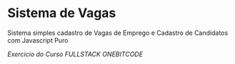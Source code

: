 # Sistema de Vagas
Sistema simples cadastro de Vagas de Emprego e Cadastro de Candidatos com Javascript Puro

*Exercicio do Curso FULLSTACK ONEBITCODE*
